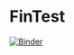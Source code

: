 # FinTest
[![Binder](https://mybinder.org/badge_logo.svg)](https://mybinder.org/v2/gh/anlaminem/FinTest/HEAD?urlpath=voila%2Frender%2Ftest-9.ipynb)
